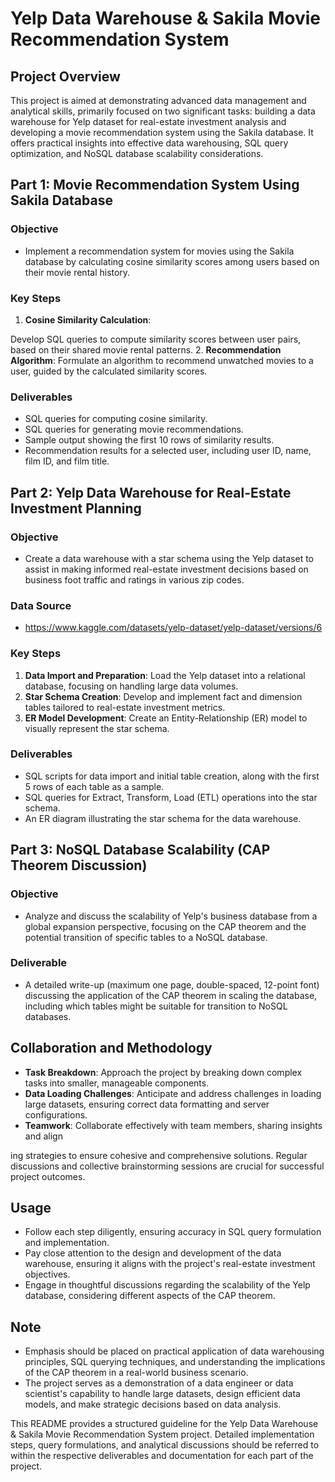 #  Yelp Data Warehouse & Sakila Movie Recommendation System

## Project Overview
This project is aimed at demonstrating advanced data management and analytical skills, primarily focused on two significant tasks: building a data warehouse for Yelp dataset for real-estate investment analysis and developing a movie recommendation system using the Sakila database. It offers practical insights into effective data warehousing, SQL query optimization, and NoSQL database scalability considerations.

## Part 1: Movie Recommendation System Using Sakila Database
### Objective
- Implement a recommendation system for movies using the Sakila database by calculating cosine similarity scores among users based on their movie rental history.

### Key Steps
1. **Cosine Similarity Calculation**:

 Develop SQL queries to compute similarity scores between user pairs, based on their shared movie rental patterns.
2. **Recommendation Algorithm**: Formulate an algorithm to recommend unwatched movies to a user, guided by the calculated similarity scores.

### Deliverables
- SQL queries for computing cosine similarity.
- SQL queries for generating movie recommendations.
- Sample output showing the first 10 rows of similarity results.
- Recommendation results for a selected user, including user ID, name, film ID, and film title.

## Part 2: Yelp Data Warehouse for Real-Estate Investment Planning
### Objective
- Create a data warehouse with a star schema using the Yelp dataset to assist in making informed real-estate investment decisions based on business foot traffic and ratings in various zip codes.

### Data Source
- https://www.kaggle.com/datasets/yelp-dataset/yelp-dataset/versions/6

### Key Steps
1. **Data Import and Preparation**: Load the Yelp dataset into a relational database, focusing on handling large data volumes.
2. **Star Schema Creation**: Develop and implement fact and dimension tables tailored to real-estate investment metrics.
3. **ER Model Development**: Create an Entity-Relationship (ER) model to visually represent the star schema.

### Deliverables
- SQL scripts for data import and initial table creation, along with the first 5 rows of each table as a sample.
- SQL queries for Extract, Transform, Load (ETL) operations into the star schema.
- An ER diagram illustrating the star schema for the data warehouse.

## Part 3: NoSQL Database Scalability (CAP Theorem Discussion)
### Objective
- Analyze and discuss the scalability of Yelp's business database from a global expansion perspective, focusing on the CAP theorem and the potential transition of specific tables to a NoSQL database.

### Deliverable
- A detailed write-up (maximum one page, double-spaced, 12-point font) discussing the application of the CAP theorem in scaling the database, including which tables might be suitable for transition to NoSQL databases.

## Collaboration and Methodology
- **Task Breakdown**: Approach the project by breaking down complex tasks into smaller, manageable components.
- **Data Loading Challenges**: Anticipate and address challenges in loading large datasets, ensuring correct data formatting and server configurations.
- **Teamwork**: Collaborate effectively with team members, sharing insights and align

ing strategies to ensure cohesive and comprehensive solutions. Regular discussions and collective brainstorming sessions are crucial for successful project outcomes.

## Usage
- Follow each step diligently, ensuring accuracy in SQL query formulation and implementation.
- Pay close attention to the design and development of the data warehouse, ensuring it aligns with the project's real-estate investment objectives.
- Engage in thoughtful discussions regarding the scalability of the Yelp database, considering different aspects of the CAP theorem.

## Note
- Emphasis should be placed on practical application of data warehousing principles, SQL querying techniques, and understanding the implications of the CAP theorem in a real-world business scenario.
- The project serves as a demonstration of a data engineer or data scientist's capability to handle large datasets, design efficient data models, and make strategic decisions based on data analysis.

This README provides a structured guideline for the Yelp Data Warehouse & Sakila Movie Recommendation System project. Detailed implementation steps, query formulations, and analytical discussions should be referred to within the respective deliverables and documentation for each part of the project.

